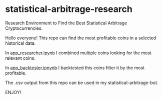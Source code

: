 # statistical-arbitrage-research
 
Research Environment to Find the Best Statistical Arbitrage Cryptocurrencies.

Hello everyone! This repo can find the most profitable coins in a selected historical data.

In <a href=https://github.com/Algo-Tradings/statistical-arbitrage-research/blob/main/app_researcher.ipynb>app_researcher.ipynb<a> I combined multiple coins looking for the most relevant coins.

In <a href=https://github.com/Algo-Tradings/statistical-arbitrage-research/blob/main/app_backtester.ipynb>app_backtester.ipnynb<a> I backtested this coins filter it by the most profitable.

The .csv output from this repo can be used in my statistical-arbitrage-bot.

ENJOY!
